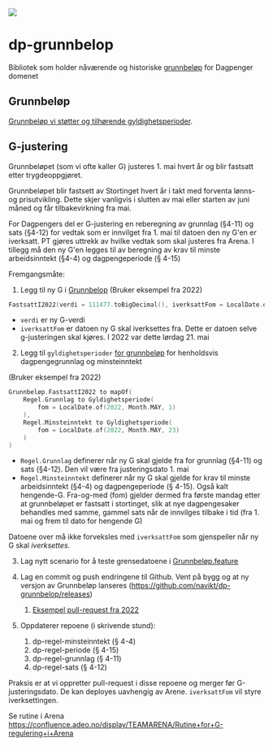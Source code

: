[![](https://jitpack.io/v/navikt/dp-grunnbelop.svg)](https://jitpack.io/#navikt/dp-grunnbelop)

# dp-grunnbelop

Bibliotek som holder nåværende og
historiske [grunnbeløp](https://www.nav.no/no/nav-og-samfunn/kontakt-nav/utbetalinger/grunnbelopet-i-folketrygden) for
Dagpenger domenet

## Grunnbeløp

[Grunnbeløp vi støtter og tilhørende gyldighetsperioder](docs/Grunnbeløp.approved.md).

## G-justering

Grunnbeløpet (som vi ofte kaller G) justeres 1. mai hvert år og blir fastsatt etter trygdeoppgjøret.

Grunnbeløpet blir fastsett av Stortinget hvert år i takt med forventa lønns- og prisutvikling. Dette skjer vanligvis i
slutten av mai eller starten av juni måned og får tilbakevirkning fra mai.

For Dagpengers del er G-justering en reberegning av grunnlag (§4-11) og sats (§4-12) for vedtak som er innvilget fra 1.
mai til datoen den ny G'en er iverksatt. PT gjøres uttrekk av hvilke vedtak som skal justeres fra Arena.
I tillegg må den ny G'en legges til av beregning av krav til minste arbeidsinntekt (§4-4) og dagpengeperiode (§ 4-15)

Fremgangsmåte:

1. Legg til ny G i [Grunnbelop](src/main/kotlin/no/nav/dagpenger/grunnbelop/Grunnbelop.kt)
   (Bruker eksempel fra 2022)

```kotlin
FastsattI2022(verdi = 111477.toBigDecimal(), iverksattFom = LocalDate.of(2022, Month.MAY, 21))
```

- `verdi` er ny G-verdi
- `iverksattFom` er datoen ny G skal iverksettes fra. Dette er datoen selve g-justeringen skal kjøres. I 2022 var dette
  lørdag 21. mai

2. Legg til `gyldighetsperioder` [for grunnbeløp](src/main/kotlin/no/nav/dagpenger/grunnbelop/Grunnbelop.kt) for
   henholdsvis dagpengegrunnlag og minsteinntekt

(Bruker eksempel fra 2022)

```kotlin
Grunnbeløp.FastsattI2022 to mapOf(
    Regel.Grunnlag to Gyldighetsperiode(
        fom = LocalDate.of(2022, Month.MAY, 1)
    ),
    Regel.Minsteinntekt to Gyldighetsperiode(
        fom = LocalDate.of(2022, Month.MAY, 23)
    )
)
```

- `Regel.Grunnlag` definerer når ny G skal gjelde fra for grunnlag (§4-11) og sats (§4-12). Den vil være fra
  justeringsdato 1. mai
- `Regel.Minsteinntekt` definerer når ny G skal gjelde for krav til minste arbeidsinntekt (§4-4) og dagpengeperiode (§
  4-15). Også kalt hengende-G. Fra-og-med (fom) gjelder dermed fra første mandag etter at grunnbeløpet er fastsatt i
  stortinget, slik at nye dagpengesaker behandles med samme, gammel sats når de innvilges tilbake i tid (fra 1. mai og
  frem til dato for hengende G)

Datoene over må ikke forveksles med `iverksattFom` som gjenspeiler når ny G skal _iverksettes_.

3. Lag nytt scenario for å teste grensedatoene
   i [Grunnbeløp.feature](resources/no/nav/dagpenger/grunnbelop/features/Grunnbeløp.feature)

4. Lag en commit og push endringene til Github. Vent på bygg og at ny versjon av Grunnbeløp
   lanseres (https://github.com/navikt/dp-grunnbelop/releases)
    1. [Eksempel pull-request fra 2022](https://github.com/navikt/dp-grunnbelop/pull/1/files)

5. Oppdaterer repoene (i skrivende stund):
    1. dp-regel-minsteinntekt (§ 4-4)
    2. dp-regel-periode (§ 4-15)
    3. dp-regel-grunnlag (§ 4-11)
    4. dp-regel-sats (§ 4-12)

Praksis er at vi oppretter pull-request i disse repoene og merger før G-justeringsdato. De kan deployes uavhengig av
Arene. `iverksattFom` vil styre iverksettingen.

Se rutine i Arena https://confluence.adeo.no/display/TEAMARENA/Rutine+for+G-regulering+i+Arena 
